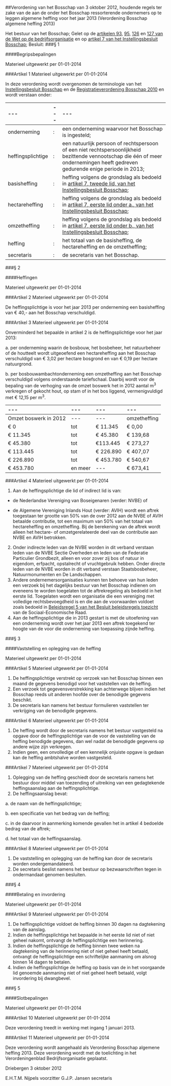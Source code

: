 <meta http-equiv='Content-Type' content='text/html; charset=utf-8' />

##Verordening van het Bosschap van 3 oktober 2012, houdende regels ter zake van de aan de onder het Bosschap ressorterende ondernemers op te leggen algemene heffing voor het jaar 2013 (Verordening Bosschap algemene heffing 2013)

Het bestuur van het Bosschap; 
Gelet op de [artikelen 93](../../../../../../../wet/wet/op/de/bedrijfsorganisatie/BWBR0002058/README.md), [95](../../../../../../../wet/wet/op/de/bedrijfsorganisatie/BWBR0002058/README.md), [126](../../../../../../../wet/wet/op/de/bedrijfsorganisatie/BWBR0002058/README.md) en [127 van de Wet op de bedrijfsorganisatie](../../../../../../../wet/wet/op/de/bedrijfsorganisatie/BWBR0002058/README.md) en op [artikel 7 van het Instellingsbesluit Bosschap](../../../../../../../AMvB/instellingsbesluit/bosschap/BWBR0015161/README.md);
Besluit: 
###§  1  

####Begripsbepalingen

Materieel uitgewerkt per 01-01-2014 

###Artikel  1 
Materieel uitgewerkt per 01-01-2014 

In deze verordening wordt overgenomen de terminologie van het [Instellingsbesluit Bosschap](../../../../../../../AMvB/instellingsbesluit/bosschap/BWBR0015161/README.md) en de [Registratieverordening Bosschap 2010](../../../../../../../pbo/registratieverordening/bosschap/2010/BWBR0029029/README.md) en wordt verstaan onder:  

| --- | --- | --- |
|:---|:---|:---|
|onderneming |: |een onderneming waarvoor het Bosschap is ingesteld; |
|heffingsplichtige |: |een natuurlijk persoon of rechtspersoon of een niet rechtspersoonlijkheid bezittende vennootschap die één of meer ondernemingen heeft gedreven gedurende enige periode in 2013; |
|basisheffing |: |heffing volgens de grondslag als bedoeld in [artikel 7, tweede lid, van het Instellingsbesluit Bosschap](../../../../../../../AMvB/instellingsbesluit/bosschap/BWBR0015161/README.md); |
|hectareheffing |: |heffing volgens de grondslag als bedoeld in [artikel 7, eerste lid onder a., van het Instellingsbesluit Bosschap](../../../../../../../AMvB/instellingsbesluit/bosschap/BWBR0015161/README.md); |
|omzetheffing |: |heffing volgens de grondslag als bedoeld in [artikel 7, eerste lid onder b., van het Instellingsbesluit Bosschap](../../../../../../../AMvB/instellingsbesluit/bosschap/BWBR0015161/README.md); |
|heffing |: |het totaal van de basisheffing, de hectareheffing en de omzetheffing; |
|secretaris |: |de secretaris van het Bosschap. |

###§  2  

####Heffingen

Materieel uitgewerkt per 01-01-2014 

###Artikel  2 
Materieel uitgewerkt per 01-01-2014 

De heffingsplichtige is voor het jaar 2013 per onderneming een basisheffing van € 40,- aan het Bosschap verschuldigd.

###Artikel  3 
Materieel uitgewerkt per 01-01-2014 

Onverminderd het bepaalde in artikel 2 is de heffingsplichtige voor het jaar 2013: 

a. per onderneming waarin de bosbouw, het bosbeheer, het natuurbeheer of de houtteelt wordt uitgeoefend een hectareheffing aan het Bosschap verschuldigd van € 3,02 per hectare bosgrond en van € 0,19 per hectare natuurgrond. 

b. per bosbouwambachtonderneming een omzetheffing aan het Bosschap verschuldigd volgens onderstaande tariefschaal. Daarbij wordt voor de bepaling van de verhoging van de omzet boswerk het in 2012 aantal m<sup>3</sup> verkregen of gekocht hout, op stam of in het bos liggend, vermenigvuldigd met € 12,15 per m<sup>3</sup>.  

| --- | --- | --- | --- |
|:---|:---|:---|:---|
|Omzet boswerk in 2012 | --- | --- |omzetheffing |
|€ 0 |tot |€ 11.345 |€ 0,00 |
|€ 11.345 |tot |€ 45.380 |€ 139,68 |
|€ 45.380 |tot |€113.445 |€ 273,27 |
|€ 113.445 |tot |€ 226.890 |€ 407,07 |
|€ 226.890 |tot |€ 453.780 |€ 540,67 |
|€ 453.780 |en meer | --- |€ 673,41 |

###Artikel  4 
Materieel uitgewerkt per 01-01-2014 

1.  Aan de heffingsplichtige die lid of indirect lid is van: 

- de Nederlandse Vereniging van Boseigenaren (verder: NVBE) of 

- de Algemene Vereniging Inlands Hout (verder: AVIH) wordt een aftrek toegestaan ter grootte van 50% van de over 2012 aan de NVBE of AVIH betaalde contributie, tot een maximum van 50% van het totaal van hectareheffing en omzetheffing. Bij de berekening van de aftrek wordt alleen het hectare- of omzetgerelateerde deel van de contributie aan NVBE en AVIH betrokken. 
2.  Onder indirecte leden van de NVBE worden in dit verband verstaan leden van de NVBE Sectie Overheden en leden van de Federatie Particulier Grondbezit, alleen en voor zover zij bos of natuur in eigendom, erfpacht, opstalrecht of vruchtgebruik hebben. Onder directe leden van de NVBE worden in dit verband verstaan Staatsbosbeheer, Natuurmonumenten en De Landschappen. 
3.  Andere ondernemersorganisaties kunnen ten behoeve van hun leden een verzoek bij het dagelijks bestuur van het Bosschap indienen om eveneens te worden toegelaten tot de aftrekregeling als bedoeld in het eerste lid. Toegelaten wordt een organisatie die een vereniging met volledige rechtsbevoegdheid is en die aan de voorwaarden voldoet zoals bedoeld in [Beleidsregel 5 van het Besluit beleidsregels toezicht](../../../../../../../pbo/besluit/beleidsregels/toezicht/BWBR0029881/README.md) van de Sociaal-Economische Raad. 
4.  Aan de heffingsplichtige die in 2013 gestart is met de uitoefening van een onderneming wordt over het jaar 2013 een aftrek toegekend ter hoogte van de voor die onderneming van toepassing zijnde heffing.

###§  3  

####Vaststelling en oplegging van de heffing

Materieel uitgewerkt per 01-01-2014 

###Artikel  5 
Materieel uitgewerkt per 01-01-2014 

1.  De heffingsplichtige verstrekt op verzoek van het Bosschap binnen een maand de gegevens benodigd voor het vaststellen van de heffing. 
2.  Een verzoek tot gegevensverstrekking kan achterwege blijven indien het Bosschap reeds uit anderen hoofde over de benodigde gegevens beschikt. 
3.  De secretaris kan namens het bestuur formulieren vaststellen ter verkrijging van de benodigde gegevens.

###Artikel  6 
Materieel uitgewerkt per 01-01-2014 

1.  De heffing wordt door de secretaris namens het bestuur vastgesteld na opgave door de heffingsplichtige van de voor de vaststelling van de heffing benodigde gegevens, dan wel nadat de benodigde gegevens op andere wijze zijn verkregen. 
2.  Indien geen, een onvolledige of een kennelijk onjuiste opgave is gedaan kan de heffing ambtshalve worden vastgesteld.

###Artikel  7 
Materieel uitgewerkt per 01-01-2014 

1.  Oplegging van de heffing geschiedt door de secretaris namens het bestuur door middel van toezending of uitreiking van een gedagtekende heffingsaanslag aan de heffingsplichtige. 
2.  De heffingsaanslag bevat: 

a. de naam van de heffingsplichtige; 

b. een specificatie van het bedrag van de heffing; 

c. in de daarvoor in aanmerking komende gevallen het in artikel 4 bedoelde bedrag van de aftrek; 

d. het totaal van de heffingsaanslag.

###Artikel  8 
Materieel uitgewerkt per 01-01-2014 

1.  De vaststelling en oplegging van de heffing kan door de secretaris worden ondergemandateerd. 
2.  De secretaris beslist namens het bestuur op bezwaarschriften tegen in ondermandaat genomen besluiten.

###§  4  

####Betaling en invordering

Materieel uitgewerkt per 01-01-2014 

###Artikel  9 
Materieel uitgewerkt per 01-01-2014 

1.  De heffingsplichtige voldoet de heffing binnen 30 dagen na dagtekening van de aanslag. 
2.  Indien de heffingsplichtige het bepaalde in het eerste lid niet of niet geheel nakomt, ontvangt de heffingsplichtige een herinnering. 
3.  Indien de heffingsplichtige de heffing binnen twee weken na dagtekening van de herinnering niet of niet geheel heeft betaald, ontvangt de heffingsplichtige een schriftelijke aanmaning om alsnog binnen 14 dagen te betalen. 
4.  Indien de heffingsplichtige de heffing op basis van de in het voorgaande lid genoemde aanmaning niet of niet geheel heeft betaald, volgt invordering bij dwangbevel.

###§  5  

####Slotbepalingen

Materieel uitgewerkt per 01-01-2014 

###Artikel  10 
Materieel uitgewerkt per 01-01-2014 

Deze verordening treedt in werking met ingang 1 januari 2013.

###Artikel  11 
Materieel uitgewerkt per 01-01-2014 

Deze verordening wordt aangehaald als Verordening Bosschap algemene heffing 2013. 
Deze verordening wordt met de toelichting in het Verordeningenblad Bedrijfsorganisatie geplaatst.

Driebergen 
3 oktober 2012 

E.H.T.M. Nijpels 
voorzitter 
G.J.P. Jansen 
secretaris  
